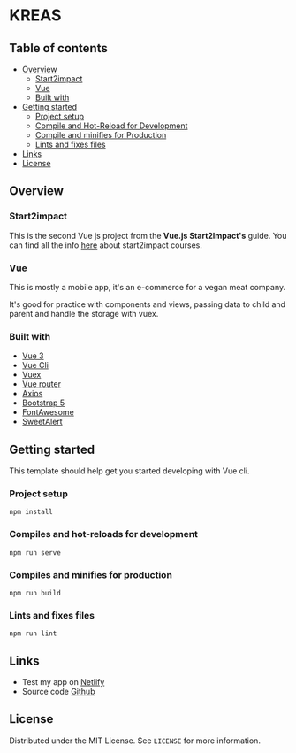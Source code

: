 # KREAS

## Table of contents

- [Overview](#overview)
  - [Start2impact](#Start2impact)
  - [Vue](#Vue)
  - [Built with](#built-with)
- [Getting started](#Getting-started)
  - [Project setup](#project-setup)
  - [Compile and Hot-Reload for Development](#compiles-and-hot-reloads-for-development)
  - [Compile and minifies for Production](#Compiles-and-minifies-for-production)
  - [Lints and fixes files](#Lints-and-fixes-files)
- [Links](#Links)
- [License](#License)

## Overview

### Start2impact

This is the second Vue js project from the **Vue.js Start2Impact's** guide.
You can find all the info [here](https://www.start2impact.it/percorsi/) about start2impact courses.

### Vue

This is mostly a mobile app, it's an e-commerce for a vegan meat company.

It's good for practice with components and views, passing data to child and parent and handle the storage with vuex.

### Built with

- [Vue 3](https://vuejs.org/guide/introduction.html)
- [Vue Cli](https://cli.vuejs.org/)
- [Vuex](https://vuex.vuejs.org/)
- [Vue router](https://router.vuejs.org/)
- [Axios](https://axios-http.com/)
- [Bootstrap 5](https://getbootstrap.com/)
- [FontAwesome](https://fontawesome.com/)
- [SweetAlert](https://sweetalert.js.org/)

## Getting started

This template should help get you started developing with Vue cli.

### Project setup

```
npm install
```

### Compiles and hot-reloads for development

```
npm run serve
```

### Compiles and minifies for production

```
npm run build
```

### Lints and fixes files

```
npm run lint
```

## Links

- Test my app on [Netlify](https://kreas.netlify.app/)
- Source code [Github](https://github.com/emptinxss/kreas)

## License

Distributed under the MIT License. See `LICENSE` for more information.
